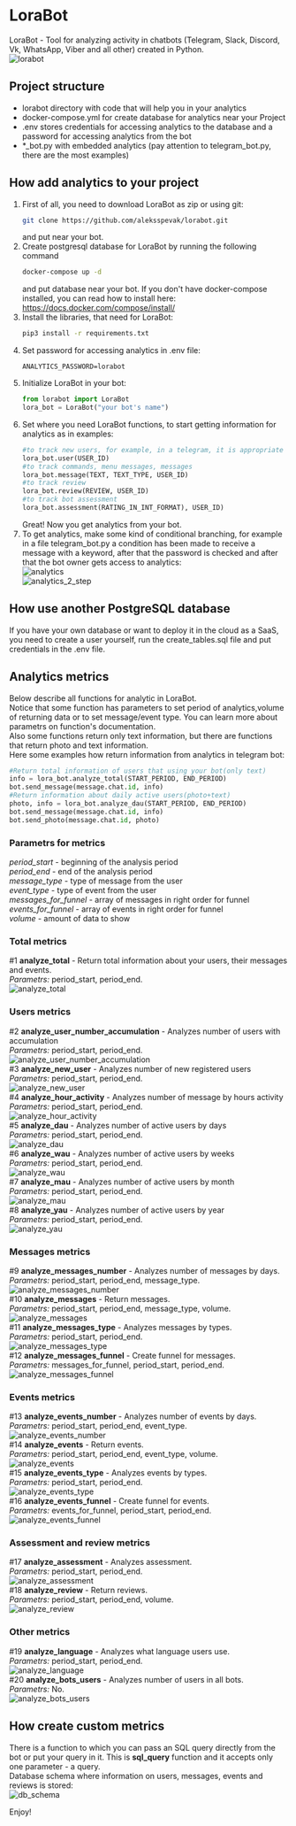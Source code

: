 # LoraBot
LoraBot - Tool for analyzing activity in chatbots (Telegram, Slack, Discord, Vk, WhatsApp, Viber and all other) 
created in Python.<br/>
![lorabot](images/lorabot.png)<br/>
## Project structure
- lorabot directory with code that will help you in your analytics
- docker-compose.yml for create database for analytics near your Project
- .env stores credentials for accessing analytics to the database and a password for accessing analytics from the bot
- *_bot.py with embedded analytics  (pay attention to telegram_bot.py, there are the most examples)
## How add analytics to your project 
1) First of all, you need to download LoraBot as zip or using git:
    ```bash
    git clone https://github.com/aleksspevak/lorabot.git
    ``` 
    and put near your bot.
2) Create postgresql database for LoraBot by running the following command  
   ```bash
   docker-compose up -d
   ``` 
   and put database near your bot. If you don't have docker-compose installed, you can read how to install here:
   https://docs.docker.com/compose/install/
3) Install the libraries, that need for LoraBot:
   ```bash
   pip3 install -r requirements.txt
   ```
4) Set password for accessing analytics in .env file:
   ```docker
   ANALYTICS_PASSWORD=lorabot
   ``` 
5) Initialize LoraBot in your bot:
   ```python
   from lorabot import LoraBot
   lora_bot = LoraBot("your bot's name")
   ``` 
6) Set where you need LoraBot functions, to start getting information for analytics as in examples:
   ```python
   #to track new users, for example, in a telegram, it is appropriate to put a function in the processing functions of the /start command
   lora_bot.user(USER_ID)
   #to track commands, menu messages, messages
   lora_bot.message(TEXT, TEXT_TYPE, USER_ID)
   #to track review 
   lora_bot.review(REVIEW, USER_ID)
   #to track bot assessment
   lora_bot.assessment(RATING_IN_INT_FORMAT), USER_ID)
   ``` 
   Great! Now you get analytics from your bot. 
7) To get analytics, make some kind of conditional branching, for example in a file telegram_bot.py a condition has been made to receive a message with a keyword, after that the password is checked and after that the bot owner gets access to analytics:<br/>
   ![analytics](images/analytics.png)<br/>
   ![analytics_2_step](images/analytics_2_step.png)<br/>
## How use another PostgreSQL database
If you have your own database or want to deploy it in the cloud as a SaaS, you need to create a user yourself, run the create_tables.sql file and put credentials in the .env file.
## Analytics metrics
Below describe all functions for analytic in LoraBot.<br/>
Notice that some function has parameters to set period of analytics,volume of returning data or to set message/event type. 
You can learn more about parametrs on function's documentation.<br/>
Also some functions return only text information, but there are functions that return photo and text information.<br/>
Here some examples how return information from analytics in telegram bot:
```python
#Return total information of users that using your bot(only text)
info = lora_bot.analyze_total(START_PERIOD, END_PERIOD)
bot.send_message(message.chat.id, info)
#Return information about daily active users(photo+text)
photo, info = lora_bot.analyze_dau(START_PERIOD, END_PERIOD)
bot.send_message(message.chat.id, info)
bot.send_photo(message.chat.id, photo)
``` 
### Parametrs for metrics
*period_start* - beginning of the analysis period<br/>
*period_end* - end of the analysis period<br/>
*message_type* - type of message from the user<br/>
*event_type* - type of event from the user<br/>
*messages_for_funnel* - array of messages in right order for funnel<br/>
*events_for_funnel* - array of events in right order for funnel<br/>
*volume* - amount of data to show<br/>
### Total metrics
\#1 **analyze_total** - Return total information about your users, their messages and events.<br/>
*Parametrs:* period_start, period_end.<br/>
![analyze_total](images/analyze_total.png)<br/>
### Users metrics
\#2 **analyze_user_number_accumulation** - Analyzes number of users with accumulation<br/>
*Parametrs:* period_start, period_end.<br/>
![analyze_user_number_accumulation](images/analyze_user_number_accumulation.jpg)<br/>
\#3 **analyze_new_user** - Analyzes number of new registered users<br/>
*Parametrs:* period_start, period_end.<br/>
![analyze_new_user](images/analyze_new_user.jpg)<br/>
\#4 **analyze_hour_activity** - Analyzes number of message by hours activity<br/>
*Parametrs:* period_start, period_end.<br/>
![analyze_hour_activity](images/analyze_hour_activity.jpg)<br/>
\#5 **analyze_dau** - Analyzes number of active users by days<br/>
*Parametrs:* period_start, period_end.<br/>
![analyze_dau](images/analyze_dau.jpg)<br/>
\#6 **analyze_wau** - Analyzes number of active users by weeks<br/>
*Parametrs:* period_start, period_end.<br/>
![analyze_wau](images/analyze_wau.jpg)<br/>
\#7 **analyze_mau** - Analyzes number of active users by month<br/>
*Parametrs:* period_start, period_end.<br/>
![analyze_mau](images/analyze_mau.jpg)<br/>
\#8 **analyze_yau** - Analyzes number of active users by year<br/>
*Parametrs:* period_start, period_end.<br/>
![analyze_yau](images/analyze_yau.jpg)
### Messages metrics
\#9 **analyze_messages_number** - Analyzes number of messages by days.<br/>
*Parametrs:* period_start, period_end, message_type.<br/>
![analyze_messages_number](images/analyze_messages_number.jpg)<br/>
\#10 **analyze_messages** - Return messages.<br/>
*Parametrs:* period_start, period_end, message_type, volume.<br/>
![analyze_messages](images/analyze_messages.png)<br/>
\#11 **analyze_messages_type** - Analyzes messages by types.<br/>
*Parametrs:* period_start, period_end.<br/>
![analyze_messages_type](images/analyze_messages_type.jpg)<br/>
\#12 **analyze_messages_funnel** - Create funnel for messages.<br/>
*Parametrs:* messages_for_funnel, period_start, period_end.<br/>
![analyze_messages_funnel](images/analyze_messages_funnel.jpg)<br/>
### Events metrics
\#13 **analyze_events_number** - Analyzes number of events by days.<br/>
*Parametrs:* period_start, period_end, event_type.<br/>
![analyze_events_number](images/analyze_events_number.jpg)<br/>
\#14 **analyze_events** - Return events.<br/>
*Parametrs:* period_start, period_end, event_type, volume.<br/>
![analyze_events](images/analyze_events.png)<br/>
\#15 **analyze_events_type** - Analyzes events by types.<br/>
*Parametrs:* period_start, period_end.<br/>
![analyze_events_type](images/analyze_events_type.jpg)<br/>
\#16 **analyze_events_funnel** - Create funnel for events.<br/>
*Parametrs:* events_for_funnel, period_start, period_end.<br/>
![analyze_events_funnel](images/analyze_events_funnel.jpg)<br/>
### Assessment and review metrics
\#17 **analyze_assessment** - Analyzes assessment.<br/>
*Parametrs:* period_start, period_end.<br/>
![analyze_assessment](images/analyze_assessment.jpg)<br/>
\#18 **analyze_review** - Return reviews.<br/>
*Parametrs:* period_start, period_end, volume.<br/>
![analyze_review](images/analyze_review.png)<br/>
### Other metrics
\#19 **analyze_language** - Analyzes what language users use.<br/>
*Parametrs:* period_start, period_end.<br/>
![analyze_language](images/analyze_language.jpg)<br/>
\#20 **analyze_bots_users** - Analyzes number of users in all bots.<br/>
*Parametrs:* No.<br/>
![analyze_bots_users](images/analyze_bots_users.png)<br/>

## How create custom metrics
There is a function to which you can pass an SQL query directly from the bot or put your query in it. This is **sql_query** function and it accepts only one parameter - a query.<br/>
Database schema where information on users, messages, events and reviews is stored:<br/>
![db_schema](images/db_schema.png)<br/>

Enjoy!
